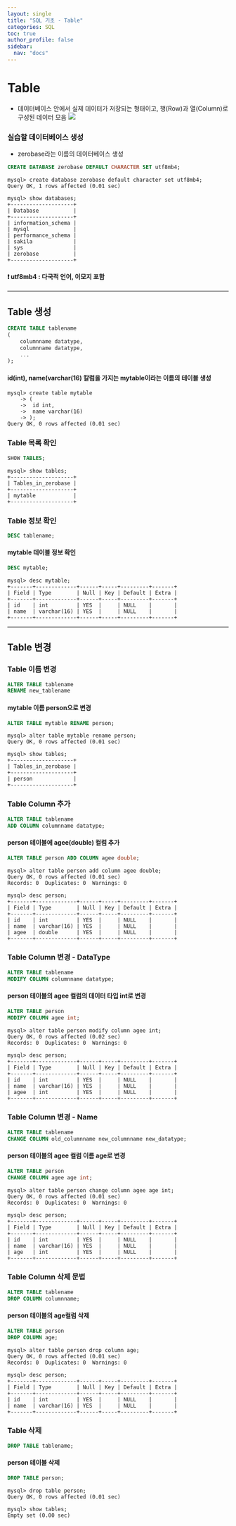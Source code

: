 ```yaml
---
layout: single
title: "SQL 기초 - Table"
categories: SQL
toc: true
author_profile: false
sidebar:
  nav: "docs"
---
```


# Table
- 데이터베이스 안에서 실제 데이터가 저장되는 형태이고, 행(Row)과 열(Column)로 구성된 데이터 모음
![](https://velog.velcdn.com/images/yy2hi/post/76c4a693-6b97-43c5-b0cc-906366369ef0/image.png)

### 실습할 데이터베이스 생성
- zerobase라는 이름의 데이터베이스 생성
```sql
CREATE DATABASE zerobase DEFAULT CHARACTER SET utf8mb4;
```
```
mysql> create database zerobase default character set utf8mb4;
Query OK, 1 rows affected (0.01 sec)

mysql> show databases;
+--------------------+
| Database           |
+--------------------+
| information_schema |
| mysql              |
| performance_schema |
| sakila             |
| sys                |
| zerobase           |
+--------------------+
```
#### ❗ utf8mb4 : 다국적 언어, 이모지 포함

---

## Table 생성
```sql
CREATE TABLE tablename
(
	columnname datatype,
    columnname datatype,
    ...
);   
```
#### id(int), name(varchar(16) 칼럼을 가지는 mytable이라는 이름의 테이블 생성
```
mysql> create table mytable
    -> (
    ->  id int,
    ->  name varchar(16)
    -> );
Query OK, 0 rows affected (0.01 sec)
```
### Table 목록 확인
```sql
SHOW TABLES;
```
```
mysql> show tables;
+--------------------+
| Tables_in_zerobase |
+--------------------+
| mytable            |
+--------------------+
```

### Table 정보 확인
```sql
DESC tablename;
```

#### mytable 테이블 정보 확인
```sql
DESC mytable;
```
```
mysql> desc mytable;
+-------+-------------+------+-----+---------+-------+
| Field | Type        | Null | Key | Default | Extra |
+-------+-------------+------+-----+---------+-------+
| id    | int         | YES  |     | NULL    |       |
| name  | varchar(16) | YES  |     | NULL    |       |
+-------+-------------+------+-----+---------+-------+
```

---

## Table 변경
### Table 이름 변경
```sql
ALTER TABLE tablename
RENAME new_tablename
```
#### mytable 이름 person으로 변경
```sql
ALTER TABLE mytable RENAME person;
```
```
mysql> alter table mytable rename person;
Query OK, 0 rows affected (0.01 sec)

mysql> show tables;
+--------------------+
| Tables_in_zerobase |
+--------------------+
| person             |
+--------------------+
```

### Table Column 추가
```sql
ALTER TABLE tablename
ADD COLUMN columnname datatype;
```
#### person 테이블에 agee(double) 컬럼 추가
```sql
ALTER TABLE person ADD COLUMN agee double;
```
```
mysql> alter table person add column agee double;
Query OK, 0 rows affected (0.01 sec)
Records: 0  Duplicates: 0  Warnings: 0

mysql> desc person;
+-------+-------------+------+-----+---------+-------+
| Field | Type        | Null | Key | Default | Extra |
+-------+-------------+------+-----+---------+-------+
| id    | int         | YES  |     | NULL    |       |
| name  | varchar(16) | YES  |     | NULL    |       |
| agee  | double      | YES  |     | NULL    |       |
+-------+-------------+------+-----+---------+-------+
```

### Table Column 변경 - DataType
```sql
ALTER TABLE tablename
MODIFY COLUMN columnname datatype;
```
#### person 테이블의 agee 컬럼의 데이터 타입 int로 변경
```sql
ALTER TABLE person
MODIFY COLUMN agee int;
```
```
mysql> alter table person modify column agee int;
Query OK, 0 rows affected (0.02 sec)
Records: 0  Duplicates: 0  Warnings: 0

mysql> desc person;
+-------+-------------+------+-----+---------+-------+
| Field | Type        | Null | Key | Default | Extra |
+-------+-------------+------+-----+---------+-------+
| id    | int         | YES  |     | NULL    |       |
| name  | varchar(16) | YES  |     | NULL    |       |
| agee  | int         | YES  |     | NULL    |       |
+-------+-------------+------+-----+---------+-------+
```

### Table Column 변경 - Name
```sql
ALTER TABLE tablename
CHANGE COLUMN old_columnname new_columnname new_datatype;
```

#### person 테이블의 agee 컬럼 이름 age로 변경
```sql
ALTER TABLE person
CHANGE COLUMN agee age int;
```
```
mysql> alter table person change column agee age int;
Query OK, 0 rows affected (0.01 sec)
Records: 0  Duplicates: 0  Warnings: 0

mysql> desc person;
+-------+-------------+------+-----+---------+-------+
| Field | Type        | Null | Key | Default | Extra |
+-------+-------------+------+-----+---------+-------+
| id    | int         | YES  |     | NULL    |       |
| name  | varchar(16) | YES  |     | NULL    |       |
| age   | int         | YES  |     | NULL    |       |
+-------+-------------+------+-----+---------+-------+
```

### Table Column 삭제 문법
```sql
ALTER TABLE tablename
DROP COLUMN columnname;
```

#### person 테이블의 age컬럼 삭제
```sql
ALTER TABLE person
DROP COLUMN age;
```
```
mysql> alter table person drop column age;
Query OK, 0 rows affected (0.01 sec)
Records: 0  Duplicates: 0  Warnings: 0

mysql> desc person;
+-------+-------------+------+-----+---------+-------+
| Field | Type        | Null | Key | Default | Extra |
+-------+-------------+------+-----+---------+-------+
| id    | int         | YES  |     | NULL    |       |
| name  | varchar(16) | YES  |     | NULL    |       |
+-------+-------------+------+-----+---------+-------+
```

### Table 삭제
```sql
DROP TABLE tablename;
```
#### person 테이블 삭제
```SQL
DROP TABLE person;
```
```
mysql> drop table person;
Query OK, 0 rows affected (0.01 sec)

mysql> show tables;
Empty set (0.00 sec)
```